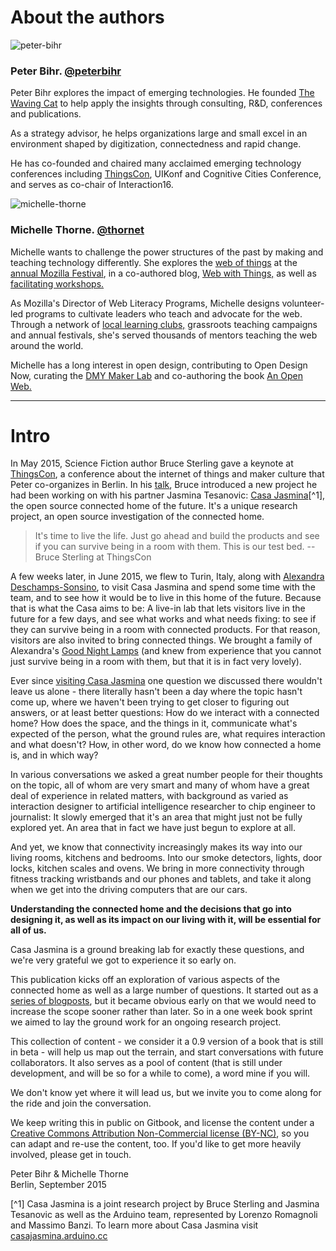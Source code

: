 <h1> About the authors </h1>

<div>
    <img class="left" src="http://www.thewavingcat.com/wp-content/uploads/2014/10/Nina-Zimmermann-IMG_5259-3-300x200.jpg" alt="peter-bihr">
    <h3>Peter Bihr. <a href="https://twitter.com/peterbihr">@peterbihr</a></h3>
    <p>
    Peter Bihr explores the impact of emerging technologies. He founded <a href="http://www.thewavingcat.com">The Waving Cat</a> to help apply the insights through consulting, R&D, conferences and publications.
    </p>
    <p>
    As a strategy advisor, he helps organizations large and small excel in an environment shaped by digitization, connectedness and rapid change.
    </p>
    <p>
    He has co-founded and chaired many acclaimed emerging technology conferences including <a href="http://thingscon.com/">ThingsCon</a>, UIKonf and Cognitive Cities Conference, and serves as co-chair of Interaction16.
    </p>
</div>

<div>
    <img class="left" src="http://michellethorne.cc/wp-content/uploads/thorne-profile-300-x-200.jpg" alt="michelle-thorne">
    <h3>Michelle Thorne. <a href="https://twitter.com/thornet">@thornet</a></h3>
    <p>
    Michelle wants to challenge the power structures of the past by making and teaching technology differently. She explores the <a href="http://woft.org/">web of things</a> at the <a href="https://2015.mozillafestival.org/">annual Mozilla Festival</a>, in a co-authored blog, <a href="http://webwiththings.tumblr.com/">Web with Things,</a> as well as <a href="http://michellethorne.cc/2015/06/thingscon-takeaways/">facilitating workshops.</a> 
    </p>
    <p>
    As Mozilla's Director of Web Literacy Programs, Michelle designs volunteer-led programs to cultivate leaders who teach and advocate for the web. Through a network of <a href="https://teach.mozilla.org/clubs/">local learning clubs,</a> grassroots teaching campaigns and annual festivals, she's served thousands of mentors teaching the web around the world.  
    </p>
    <p>
    Michelle has a long interest in open design, contributing to <a href="http://opendesignnow.org/"></a>Open Design Now</a>, curating the <a href="http://www.od10beta.info/dmy-maker-lab/">DMY Maker Lab</a> and co-authoring the book <a href="http://en.flossmanuals.net/an-open-web/">An Open Web.</a>  
    </p>

</div>

<hr>

# Intro

In May 2015, Science Fiction author Bruce Sterling gave a keynote at [ThingsCon](http://thingscon.com), a conference about the internet of things and maker culture that Peter co-organizes in Berlin. In his [talk](https://www.youtube.com/watch?v=6vtwoUugXrQ), Bruce introduced a new project he had been working on with his partner Jasmina Tesanovic: [Casa Jasmina](http://casajasmina.arduino.cc)[^1], the open source connected home of the future. It's a unique research project, an open source investigation of the connected home.

> It's time to live the life. Just go ahead and build the products and see if you can survive being in a room with them. This is our test bed.
-- Bruce Sterling at ThingsCon

A few weeks later, in June 2015, we flew to Turin, Italy, along with [Alexandra Deschamps-Sonsino](http://designswarm.com), to visit Casa Jasmina and spend some time with the team, and to see how it would be to live in this home of the future. Because that is what the Casa aims to be: A live-in lab that lets visitors live in the future for a few days, and see what works and what needs fixing: to see if they can survive being in a room with connected products. For that reason, visitors are also invited to bring connected things. We brought a family of Alexandra's [Good Night Lamps](http://goodnightlamp.com) (and knew from experience that you cannot just survive being in a room with them, but that it is in fact very lovely).

Ever since [visiting Casa Jasmina](http://www.thewavingcat.com/2015/07/22/visiting-casa-jasmina/) one question we discussed there wouldn't leave us alone - there literally hasn't been a day where the topic hasn't come up, where we haven't been trying to get closer to figuring out answers, or at least better questions: How do we interact with a connected home? How does the space, and the things in it, communicate what's expected of the person, what the ground rules are, what requires interaction and what doesn't? How, in other word, do we know how connected a home is, and in which way?

In various conversations we asked a great number people for their thoughts on the topic, all of whom are very smart and many of whom have a great deal of experience in related matters, with background as varied as interaction designer to artificial intelligence researcher to chip engineer to journalist: It slowly emerged that it's an area that might just not be fully explored yet. An area that in fact we have just begun to explore at all.

And yet, we know that connectivity increasingly makes its way into our living rooms, kitchens and bedrooms. Into our smoke detectors, lights, door locks, kitchen scales and ovens. We bring in more connectivity through fitness tracking wristbands and our phones and tablets, and take it along when we get into the driving computers that are our cars.

**Understanding the connected home and the decisions that go into designing it, as well as its impact on our living with it, will be essential for all of us.**

Casa Jasmina is a ground breaking lab for exactly these questions, and we're very grateful we got to experience it so early on. 

This publication kicks off an exploration of various aspects of the connected home as well as a large number of questions. It started out as a [series of blogposts](http://www.thewavingcat.com/tag/understandingtheconnectedhome/), but it became obvious early on that we would need to increase the scope sooner rather than later. So in a one week book sprint we aimed to lay the ground work for an ongoing research project. 

This collection of content - we consider it a 0.9 version of a book that is still in beta - will help us map out the terrain, and start conversations with future collaborators. It also serves as a pool of content (that is still under development, and will be so for a while to come), a word mine if you will.

We don't know yet where it will lead us, but we invite you to come along for the ride and join the conversation. 

We keep writing this in public on Gitbook, and license the content under a [Creative Commons Attribution Non-Commercial license (BY-NC)](http://creativecommons.org/licenses/by-nc/4.0/), so you can adapt and re-use the content, too. If you'd like to get more heavily involved, please get in touch.



Peter Bihr & Michelle Thorne  
Berlin, September 2015

  
  

[^1] Casa Jasmina is a joint research project by Bruce Sterling and Jasmina Tesanovic as well as the Arduino team, represented by Lorenzo Romagnoli and Massimo Banzi. To learn more about Casa Jasmina visit [casajasmina.arduino.cc](http://casajasmina.arduino.cc)

